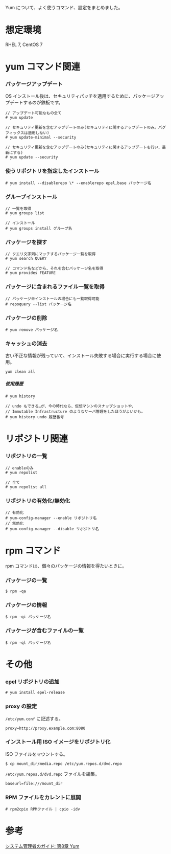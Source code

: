 Yum について、よく使うコマンド、設定をまとめました。

# 想定環境

RHEL 7, CentOS 7

# yum コマンド関連

### パッケージアップデート

OS インストール後は、セキュリティパッチを適用するために、パッケージアップデートするのが鉄板です。

```
// アップデート可能なもの全て
# yum update

// セキュリティ更新を含むアップデートのみ(セキュリティに関するアップデートのみ。バグフィックスは適用しない)
# yum update-minimal --security

// セキュリティ更新を含むアップデートのみ(セキュリティに関するアップデートを行い、最新にする)
# yum update --security
```

### 使うリポジトリを指定したインストール

```
# yum install --disablerepo \* --enablerepo epel,base パッケージ名
```

### グループインストール

```
// 一覧を取得
# yum groups list

// インストール
# yum groups install グループ名
```

### パッケージを探す

```
// クエリ文字列にマッチするパッケージ一覧を取得
# yum search QUERY

// コマンド名などから、それを含むパッケージ名を取得
# yum provides FEATURE
```

### パッケージに含まれるファイル一覧を取得

```
// パッケージ未インストールの場合にも一覧取得可能
# repoquery --list パッケージ名
```

### パッケージの削除

```
# yum remove パッケージ名
```

### キャッシュの消去

古い不正な情報が残っていて、インストール失敗する場合に実行する場合に使用。

```
yum clean all
```

##### 使用履歴

```
# yum history

// undo もできる…が、今の時代なら、仮想マシンのスナップショットや、
// Immutable Infrastructure のようなサーバ管理をしたほうがよいかも。
# yum history undo 履歴番号
```

# リポジトリ関連

### リポジトリの一覧

```
// enableのみ
# yum repolist

// 全て
# yum repolist all
```

### リポジトリの有効化/無効化

```
// 有効化
# yum-config-manager --enable リポジトリ名
// 無効化
# yum-config-manager --disable リポジトリ名
```

# rpm コマンド

rpm コマンドは、個々のパッケージの情報を得たいときに。

### パッケージの一覧

```
$ rpm -qa
```

### パッケージの情報

```
$ rpm -qi パッケージ名
```

### パッケージが含むファイルの一覧

```
$ rpm -ql パッケージ名
```

# その他

### epel リポジトリの追加

```
# yum install epel-release
```

### proxy の設定

```/etc/yum.conf``` に記述する。

```
proxy=http://proxy.example.com:8080
```

### インストール用 ISO イメージをリポジトリ化

ISO ファイルをマウントする。

```
$ cp mount_dir/media.repo /etc/yum.repos.d/dvd.repo
```

```/etc/yum.repos.d/dvd.repo``` ファイルを編集。

```
baseurl=file:///mount_dir
```

### RPM ファイルをカレントに展開

```
# rpm2cpio RPMファイル | cpio -idv
```

# 参考

[システム管理者のガイド: 第8章 Yum](https://access.redhat.com/documentation/ja-jp/red_hat_enterprise_linux/7/html/system_administrators_guide/ch-yum)
